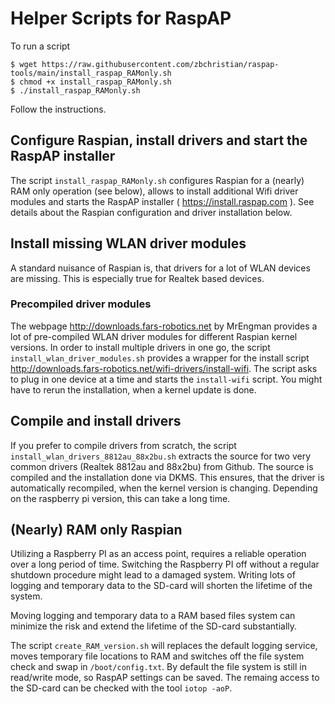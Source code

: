 # Helper Scripts for RaspAP 
To run a script
```
$ wget https://raw.githubusercontent.com/zbchristian/raspap-tools/main/install_raspap_RAMonly.sh
$ chmod +x install_raspap_RAMonly.sh
$ ./install_raspap_RAMonly.sh
```
Follow the instructions.

## Configure Raspian, install drivers and start the RaspAP installer
The script `install_raspap_RAMonly.sh` configures Raspian for a (nearly) RAM only operation (see below), allows to install additional Wifi driver modules and starts the RaspAP installer ( https://install.raspap.com ). See details about the Raspian configuration and driver installation below.

## Install missing WLAN driver modules
A standard nuisance of Raspian is, that drivers for a lot of WLAN devices are missing. This is especially true for Realtek based devices.

### Precompiled driver modules
The webpage http://downloads.fars-robotics.net by MrEngman provides a lot of pre-compiled WLAN driver modules for different Raspian kernel versions. In order to install multiple drivers in one go, the script `install_wlan_driver_modules.sh` provides a wrapper for the install script http://downloads.fars-robotics.net/wifi-drivers/install-wifi. The script asks to plug in one device at a time and starts the `install-wifi` script. You might have to rerun the installation, when a kernel update is done.

## Compile and install drivers
If you prefer to compile drivers from scratch, the script `install_wlan_drivers_8812au_88x2bu.sh` extracts the source for two very common drivers (Realtek 8812au and 88x2bu) from Github. The source is compiled and the installation done via DKMS. This ensures, that the driver is automatically recompiled, when the kernel version is changing.
Depending on the raspberry pi version, this can take a long time.

## (Nearly) RAM only Raspian
Utilizing a Raspberry PI as an access point, requires a reliable operation over a long period of time. Switching the Raspberry PI off without a regular shutdown procedure might lead to a damaged system. Writing lots of logging and temporary data to the SD-card will shorten the lifetime of the system. 

Moving logging and temporary data to a RAM based files system can minimize the risk and extend the lifetime of the SD-card substantially.

The script `create_RAM_version.sh` will replaces the default logging service, moves temporary file locations to RAM and switches off the file system check and swap in `/boot/config.txt`. By default the file system is still in read/write mode, so RaspAP settings can be saved. 
The remaing access to the SD-card can be checked with the tool `iotop -aoP`. 
